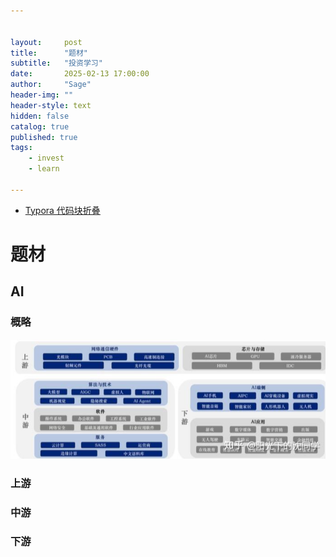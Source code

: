 ```yaml
---


layout:     post
title:      "题材"
subtitle:   "投资学习"
date:       2025-02-13 17:00:00
author:     "Sage"
header-img: ""
header-style: text
hidden: false
catalog: true
published: true
tags:
    - invest
    - learn

---
```


- [Typora 代码块折叠](https://blog.csdn.net/shisanxiang_/article/details/136006137)

# 题材

## AI

### 概略

![image-20250213115551392](../../img/assets/2024-02-13_Theme/image-20250213115551392.png)

### 上游

### 中游

### 下游


